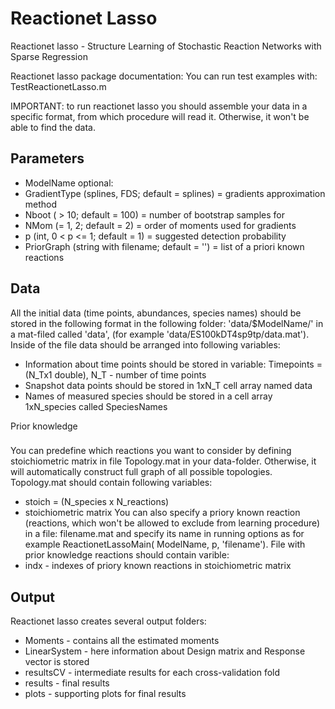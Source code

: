 # Reactionet Lasso
Reactionet lasso - Structure Learning of Stochastic Reaction Networks with Sparse Regression

Reactionet lasso package documentation:
You can run test examples with: TestReactionetLasso.m

IMPORTANT: to run reactionet lasso you should assemble your data in a specific format, from which procedure will read it. Otherwise, it won't be able to find the data.

Parameters
-----------
- ModelName 
optional:
- GradientType (splines, FDS; default = splines) = gradients approximation method
- Nboot ( > 10; default = 100) = number of bootstrap samples for
- NMom (= 1, 2; default = 2) = order of moments used for gradients
- p (int, 0 < p <= 1; default = 1) = suggested detection probability
- PriorGraph (string with filename; default = '') = list of a priori known reactions

Data 
-----------
All the initial data (time points, abundances, species names) should be stored in the following format in the following folder: 'data/$ModelName/' in a mat-filed called 'data', (for example 'data/ES100kDT4sp9tp/data.mat'). Inside of the file data should be arranged into following variables: 
- Information about time points should be stored in variable: Timepoints = (N_Tx1 double), N_T - number of time points 
- Snapshot data points should be stored in 1xN_T cell array named data 
- Names of measured species should be stored in a cell array 1xN_species called SpeciesNames

Prior knowledge
###
You can predefine which reactions you want to consider by defining stoichiometric matrix in file Topology.mat in your data-folder. Otherwise, it will automatically construct full graph of all possible topologies. Topology.mat should contain following variables: 
- stoich = (N_species x N_reactions)
- stoichiometric matrix
You can also specify a priory known reaction (reactions, which won't be allowed to exclude from learning procedure) in a file: filename.mat and specify its name in running options as for example ReactionetLassoMain( ModelName, p, 'filename'). File with prior knowledge reactions should contain varible: 
- indx - indexes of priory known reactions in stoichiometric matrix

Output
-----------
Reactionet lasso creates several output folders: 
- Moments - contains all the estimated moments 
- LinearSystem - here information about Design matrix and Response vector is stored 
- resultsCV - intermediate results for each cross-validation fold 
- results - final results 
- plots - supporting plots for final results

